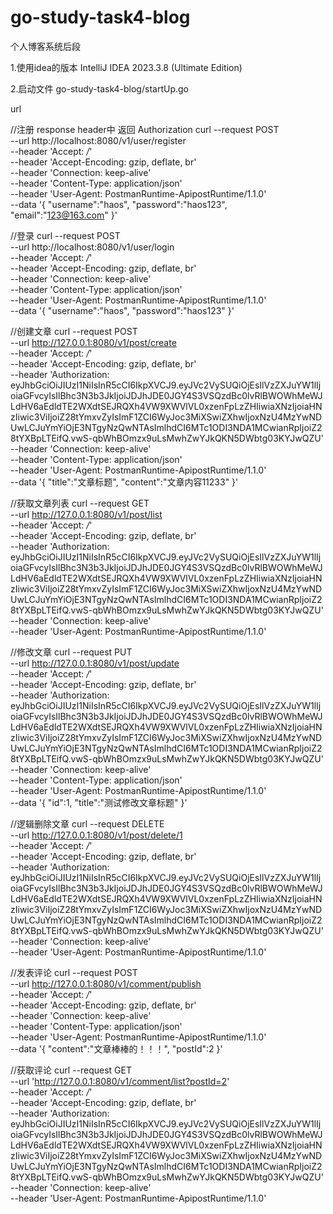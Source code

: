 # go-study-task4-blog
个人博客系统后段


1.使用idea的版本
IntelliJ IDEA 2023.3.8 (Ultimate Edition)

2.启动文件
go-study-task4-blog/startUp.go



url 

//注册 response header中 返回 Authorization
curl --request POST \
--url http://localhost:8080/v1/user/register \
--header 'Accept: */*' \
--header 'Accept-Encoding: gzip, deflate, br' \
--header 'Connection: keep-alive' \
--header 'Content-Type: application/json' \
--header 'User-Agent: PostmanRuntime-ApipostRuntime/1.1.0' \
--data '{
"username":"haos",
"password":"haos123",
"email":"123@163.com"
}'


//登录
curl --request POST \
--url http://localhost:8080/v1/user/login \
--header 'Accept: */*' \
--header 'Accept-Encoding: gzip, deflate, br' \
--header 'Connection: keep-alive' \
--header 'Content-Type: application/json' \
--header 'User-Agent: PostmanRuntime-ApipostRuntime/1.1.0' \
--data '{
"username":"haos",
"password":"haos123"
}'

//创建文章
curl --request POST \
--url http://127.0.0.1:8080/v1/post/create \
--header 'Accept: */*' \
--header 'Accept-Encoding: gzip, deflate, br' \
--header 'Authorization: eyJhbGciOiJIUzI1NiIsInR5cCI6IkpXVCJ9.eyJVc2VySUQiOjEsIlVzZXJuYW1lIjoiaGFvcyIsIlBhc3N3b3JkIjoiJDJhJDE0JGY4S3VSQzdBc0lvRlBWOWhMeWJLdHV6aEdldTE2WXdtSEJRQXh4VW9XWVlVL0xzenFpLzZHIiwiaXNzIjoiaHNzIiwic3ViIjoiZ28tYmxvZyIsImF1ZCI6WyJoc3MiXSwiZXhwIjoxNzU4MzYwNDUwLCJuYmYiOjE3NTgyNzQwNTAsImlhdCI6MTc1ODI3NDA1MCwianRpIjoiZ28tYXBpLTEifQ.vwS-qbWhBOmzx9uLsMwhZwYJkQKN5DWbtg03KYJwQZU' \
--header 'Connection: keep-alive' \
--header 'Content-Type: application/json' \
--header 'User-Agent: PostmanRuntime-ApipostRuntime/1.1.0' \
--data '{
"title":"文章标题",
"content":"文章内容11233"
}'

//获取文章列表
curl --request GET \
--url http://127.0.0.1:8080/v1/post/list \
--header 'Accept: */*' \
--header 'Accept-Encoding: gzip, deflate, br' \
--header 'Authorization: eyJhbGciOiJIUzI1NiIsInR5cCI6IkpXVCJ9.eyJVc2VySUQiOjEsIlVzZXJuYW1lIjoiaGFvcyIsIlBhc3N3b3JkIjoiJDJhJDE0JGY4S3VSQzdBc0lvRlBWOWhMeWJLdHV6aEdldTE2WXdtSEJRQXh4VW9XWVlVL0xzenFpLzZHIiwiaXNzIjoiaHNzIiwic3ViIjoiZ28tYmxvZyIsImF1ZCI6WyJoc3MiXSwiZXhwIjoxNzU4MzYwNDUwLCJuYmYiOjE3NTgyNzQwNTAsImlhdCI6MTc1ODI3NDA1MCwianRpIjoiZ28tYXBpLTEifQ.vwS-qbWhBOmzx9uLsMwhZwYJkQKN5DWbtg03KYJwQZU' \
--header 'Connection: keep-alive' \
--header 'User-Agent: PostmanRuntime-ApipostRuntime/1.1.0'

//修改文章
curl --request PUT \
--url http://127.0.0.1:8080/v1/post/update \
--header 'Accept: */*' \
--header 'Accept-Encoding: gzip, deflate, br' \
--header 'Authorization: eyJhbGciOiJIUzI1NiIsInR5cCI6IkpXVCJ9.eyJVc2VySUQiOjEsIlVzZXJuYW1lIjoiaGFvcyIsIlBhc3N3b3JkIjoiJDJhJDE0JGY4S3VSQzdBc0lvRlBWOWhMeWJLdHV6aEdldTE2WXdtSEJRQXh4VW9XWVlVL0xzenFpLzZHIiwiaXNzIjoiaHNzIiwic3ViIjoiZ28tYmxvZyIsImF1ZCI6WyJoc3MiXSwiZXhwIjoxNzU4MzYwNDUwLCJuYmYiOjE3NTgyNzQwNTAsImlhdCI6MTc1ODI3NDA1MCwianRpIjoiZ28tYXBpLTEifQ.vwS-qbWhBOmzx9uLsMwhZwYJkQKN5DWbtg03KYJwQZU' \
--header 'Connection: keep-alive' \
--header 'Content-Type: application/json' \
--header 'User-Agent: PostmanRuntime-ApipostRuntime/1.1.0' \
--data '{
"id":1,
"title":"测试修改文章标题"
}'

//逻辑删除文章
curl --request DELETE \
--url http://127.0.0.1:8080/v1/post/delete/1 \
--header 'Accept: */*' \
--header 'Accept-Encoding: gzip, deflate, br' \
--header 'Authorization: eyJhbGciOiJIUzI1NiIsInR5cCI6IkpXVCJ9.eyJVc2VySUQiOjEsIlVzZXJuYW1lIjoiaGFvcyIsIlBhc3N3b3JkIjoiJDJhJDE0JGY4S3VSQzdBc0lvRlBWOWhMeWJLdHV6aEdldTE2WXdtSEJRQXh4VW9XWVlVL0xzenFpLzZHIiwiaXNzIjoiaHNzIiwic3ViIjoiZ28tYmxvZyIsImF1ZCI6WyJoc3MiXSwiZXhwIjoxNzU4MzYwNDUwLCJuYmYiOjE3NTgyNzQwNTAsImlhdCI6MTc1ODI3NDA1MCwianRpIjoiZ28tYXBpLTEifQ.vwS-qbWhBOmzx9uLsMwhZwYJkQKN5DWbtg03KYJwQZU' \
--header 'Connection: keep-alive' \
--header 'User-Agent: PostmanRuntime-ApipostRuntime/1.1.0'

//发表评论
curl --request POST \
--url http://127.0.0.1:8080/v1/comment/publish \
--header 'Accept: */*' \
--header 'Accept-Encoding: gzip, deflate, br' \
--header 'Connection: keep-alive' \
--header 'Content-Type: application/json' \
--header 'User-Agent: PostmanRuntime-ApipostRuntime/1.1.0' \
--data '{
"content":"文章棒棒的！！！",
"postId":2
}'

//获取评论
curl --request GET \
--url 'http://127.0.0.1:8080/v1/comment/list?postId=2' \
--header 'Accept: */*' \
--header 'Accept-Encoding: gzip, deflate, br' \
--header 'Authorization: eyJhbGciOiJIUzI1NiIsInR5cCI6IkpXVCJ9.eyJVc2VySUQiOjEsIlVzZXJuYW1lIjoiaGFvcyIsIlBhc3N3b3JkIjoiJDJhJDE0JGY4S3VSQzdBc0lvRlBWOWhMeWJLdHV6aEdldTE2WXdtSEJRQXh4VW9XWVlVL0xzenFpLzZHIiwiaXNzIjoiaHNzIiwic3ViIjoiZ28tYmxvZyIsImF1ZCI6WyJoc3MiXSwiZXhwIjoxNzU4MzYwNDUwLCJuYmYiOjE3NTgyNzQwNTAsImlhdCI6MTc1ODI3NDA1MCwianRpIjoiZ28tYXBpLTEifQ.vwS-qbWhBOmzx9uLsMwhZwYJkQKN5DWbtg03KYJwQZU' \
--header 'Connection: keep-alive' \
--header 'User-Agent: PostmanRuntime-ApipostRuntime/1.1.0'
